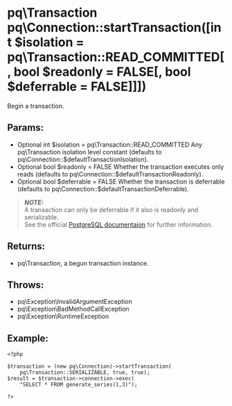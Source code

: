 # pq\Transaction pq\Connection::startTransaction([int $isolation = pq\Transaction::READ_COMMITTED[, bool $readonly = FALSE[, bool $deferrable = FALSE]]])

Begin a transaction.

## Params:

* Optional int $isolation = pq\Transaction::READ_COMMITTED  
  Any pq\Transaction isolation level constant  
  (defaults to pq\Connection::$defaultTransactionIsolation).
* Optional bool $readonly = FALSE  
  Whether the transaction executes only reads  
  (defaults to pq\Connection::$defaultTransactionReadonly).
* Optional bool $deferrable = FALSE  
  Whether the transaction is deferrable  
  (defaults to pq\Connection::$defaultTransactionDeferrable).

> ***NOTE:***  
  A transaction can only be deferrable if it also is readonly and serializable.  
  See the official [PostgreSQL documentaion](http://www.postgresql.org/docs/current/static/sql-set-transaction.html) for further information.

## Returns:

* pq\Transaction, a begun transaction instance.

## Throws:

* pq\Exception\InvalidArgumentException
* pq\Exception\BadMethodCallException
* pq\Exception\RuntimeException


## Example:

	<?php
	
	$transaction = (new pq\Connection)->startTransaction(
		pq\Transaction::SERIALIZABLE, true, true);
	$result = $transaction->connection->exec(
		"SELECT * FROM generate_series(1,3)");
	
	?>
